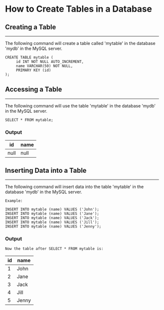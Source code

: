 # How to Create Tables in a Database

## Creating a Table
-------------------
The following command will create a table called 'mytable' in the database 'mydb' in the MySQL server.

    CREATE TABLE mytable (
         id INT NOT NULL AUTO_INCREMENT,
         name VARCHAR(50) NOT NULL,
         PRIMARY KEY (id)
    );

## Accessing a Table
-------------------
The following command will use the table 'mytable' in the database 'mydb' in the MySQL server.

    SELECT * FROM mytable;

### Output

| id    | name |
|----   |------|
| null  | null |

## Inserting Data into a Table
-------------------------------
The following command will insert data into the table 'mytable' in the database 'mydb' in the MySQL server.

    Example:
    
    INSERT INTO mytable (name) VALUES ('John');
    INSERT INTO mytable (name) VALUES ('Jane');
    INSERT INTO mytable (name) VALUES ('Jack');
    INSERT INTO mytable (name) VALUES ('Jill');
    INSERT INTO mytable (name) VALUES ('Jenny');
    

### Output
    Now the table after SELECT * FROM mytable is:
    
| id | name    |
|----|---------|
|  1 | John    |
|  2 | Jane    |
|  3 | Jack    |
|  4 | Jill    |
|  5 | Jenny   |






